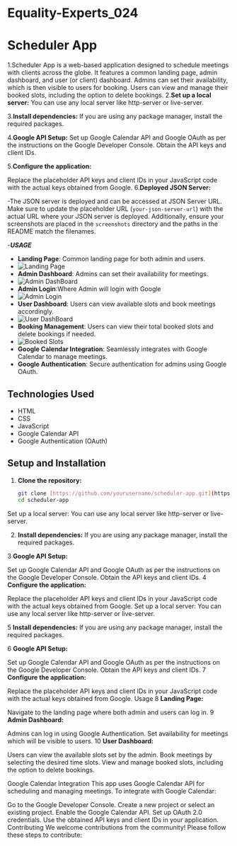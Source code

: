 # Equality-Experts_024


# Scheduler App

1.Scheduler App is a web-based application designed to schedule meetings with clients across the globe. It features a common landing page, admin dashboard, and user (or client) dashboard. Admins can set their availability, which is then visible to users for booking. Users can view and manage their booked slots, including the option to delete bookings.
2.**Set up a local server:**
You can use any local server like http-server or live-server.

3.**Install dependencies:**
If you are using any package manager, install the required packages.

4.**Google API Setup:**
Set up Google Calendar API and Google OAuth as per the instructions on the Google Developer Console.
Obtain the API keys and client IDs.

5.**Configure the application:**

Replace the placeholder API keys and client IDs in your JavaScript code with the actual keys obtained from Google.
6.**Deployed JSON Server:**

-The JSON server is deployed and can be accessed at JSON Server URL.
Make sure to update the placeholder URL (`your-json-server-url`) with the actual URL where your JSON server is deployed. Additionally, ensure your screenshots are placed in the `screenshots` directory and the paths in the README match the filenames.

-***USAGE***
- **Landing Page**: Common landing page for both admin and users.
- ![Landing Page](https://github.com/user-attachments/assets/b2a0310a-d85b-420f-b43e-1e4750accc44)
- **Admin Dashboard**: Admins can set their availability for meetings.
- ![Admin DashBoard](https://github.com/user-attachments/assets/ac6a105d-5dfc-4186-ad08-8470e2320f0f)
- **Admin Login**:Where Admin will login with Google
- ![Admin Login](https://github.com/user-attachments/assets/897a5d47-858a-4575-bd62-88ea6e8a1c84)
- **User Dashboard**: Users can view available slots and book meetings accordingly.
- ![User DashBoard](https://github.com/user-attachments/assets/4e2294e2-60b2-49ef-8e08-a969e3f043a4)
- **Booking Management**: Users can view their total booked slots and delete bookings if needed.
- ![Booked Slots](https://github.com/user-attachments/assets/92fe47f1-0f53-4c7b-8c36-1cf8d1a67cff)
- **Google Calendar Integration**: Seamlessly integrates with Google Calendar to manage meetings.
- **Google Authentication**: Secure authentication for admins using Google OAuth.

## Technologies Used

- HTML
- CSS
- JavaScript
- Google Calendar API
- Google Authentication (OAuth)

## Setup and Installation

1. **Clone the repository:**
   ```bash
   git clone [https://github.com/yourusername/scheduler-app.git](https://github.com/Arpan-creator/Equality-Experts_024.git)
   cd scheduler-app
Set up a local server:
You can use any local server like http-server or live-server.

2. **Install dependencies:**
If you are using any package manager, install the required packages.

3 **Google API Setup:**

Set up Google Calendar API and Google OAuth as per the instructions on the Google Developer Console.
Obtain the API keys and client IDs.
4 **Configure the application:**

Replace the placeholder API keys and client IDs in your JavaScript code with the actual keys obtained from Google.
Set up a local server:
You can use any local server like http-server or live-server.

5 **Install dependencies:**
If you are using any package manager, install the required packages.

6 **Google API Setup:**

Set up Google Calendar API and Google OAuth as per the instructions on the Google Developer Console.
Obtain the API keys and client IDs.
7 **Configure the application:**

Replace the placeholder API keys and client IDs in your JavaScript code with the actual keys obtained from Google.
Usage
8 **Landing Page:**

Navigate to the landing page where both admin and users can log in.
9 **Admin Dashboard:**

Admins can log in using Google Authentication.
Set availability for meetings which will be visible to users.
10 **User Dashboard:**

Users can view the available slots set by the admin.
Book meetings by selecting the desired time slots.
View and manage booked slots, including the option to delete bookings.



Google Calendar Integration
This app uses Google Calendar API for scheduling and managing meetings. To integrate with Google Calendar:

Go to the Google Developer Console.
Create a new project or select an existing project.
Enable the Google Calendar API.
Set up OAuth 2.0 credentials.
Use the obtained API keys and client IDs in your application.
Contributing
We welcome contributions from the community! Please follow these steps to contribute:
